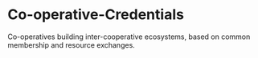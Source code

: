 # Co-operative-Credentials
Co-operatives building inter-cooperative ecosystems, based on common membership and resource exchanges.
